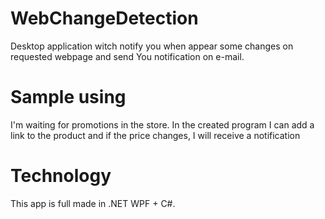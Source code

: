 # WebChangeDetection
Desktop application witch notify you when appear some changes on requested webpage and send You notification on e-mail.
# Sample using
I'm waiting for promotions in the store. In the created program I can add a link to the product and if the price changes, I will receive a notification
# Technology
This app is full made in .NET WPF + C#. 

